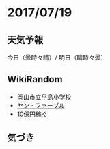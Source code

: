 # 2017/07/19

## 天気予報

今日（曇時々晴）/ 明日（晴時々曇）

## WikiRandom

* [岡山市立平島小学校](https://ja.wikipedia.org/wiki/%E5%B2%A1%E5%B1%B1%E5%B8%82%E7%AB%8B%E5%B9%B3%E5%B3%B6%E5%B0%8F%E5%AD%A6%E6%A0%A1)
* [ヤン・ファーブル](https://ja.wikipedia.org/wiki/%E3%83%A4%E3%83%B3%E3%83%BB%E3%83%95%E3%82%A1%E3%83%BC%E3%83%96%E3%83%AB)
* [10億円稼ぐ](https://ja.wikipedia.org/wiki/10%E5%84%84%E5%86%86%E7%A8%BC%E3%81%90)

## 気づき

